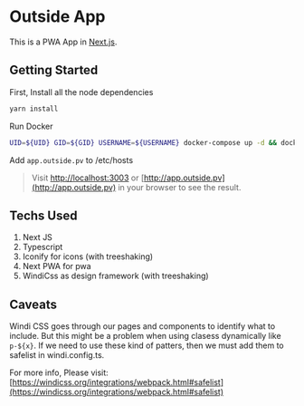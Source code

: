 # Outside App

This is a PWA App in [Next.js](https://nextjs.org/).

## Getting Started

First, Install all the node dependencies

```bash
yarn install
```

Run Docker

```bash
UID=${UID} GID=${GID} USERNAME=${USERNAME} docker-compose up -d && docker-compose logs -f
```

Add `app.outside.pv` to /etc/hosts

>Visit [http://localhost:3003](http://localhost:3003) or [http://app.outside.pv](http://app.outside.pv) in your browser to see the result.


## Techs Used
1. Next JS
2. Typescript
3. Iconify for icons (with treeshaking)
4. Next PWA for pwa
5. WindiCss as design framework (with treeshaking)

## Caveats
Windi CSS goes through our pages and components to identify what to include. But this might be a problem when using
clasess dynamically like `p-${x}`. If we need to use these kind of patters, then we must add them to safelist in 
windi.config.ts.

For more info, Please visit: [https://windicss.org/integrations/webpack.html#safelist](https://windicss.org/integrations/webpack.html#safelist)